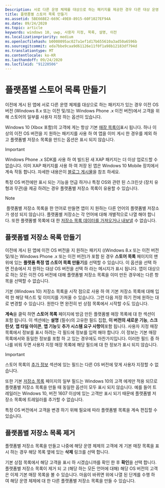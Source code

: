 ```yaml
---
Description: 서로 다른 운영 체제를 대상으로 하는 패키지를 제공한 경우 다른 대상 운영 체제에 대 한 매장 목록의 일부를 사용자 지정할 수 있습니다.
title: 플랫폼별 스토어 목록 만들기
ms.assetid: 5BE66BE2-669C-49E0-8915-60F1027EF94A
ms.date: 09/24/2020
ms.topic: article
keywords: windows 10, uwp, 사용자 지정, 목록, 설명, 이전
ms.localizationpriority: medium
ms.openlocfilehash: b0008095ac027a1ef1d17b655610a3ad50a6596b
ms.sourcegitcommit: eda7bbe9caa9d61126e11f0f1a98b12183df794d
ms.translationtype: MT
ms.contentlocale: ko-KR
ms.lasthandoff: 09/24/2020
ms.locfileid: "91220506"
---
```

# <a name="create-platform-specific-store-listings"></a>플랫폼별 스토어 목록 만들기


이전에 게시 된 앱에 서로 다른 운영 체제를 대상으로 하는 패키지가 있는 경우 이전 OS 버전 (Windows 8.x 또는 이전 및/또는 Windows Phone .x 이전 버전)에서 고객을 위해 스토어의 일부를 사용자 지정 하는 옵션이 있습니다. 

Windows 10 (Xbox 포함)의 고객에 게는 항상 기본 [매장 목록이](create-app-store-listings.md)표시 됩니다. 하나 이상의 이전 OS 버전을 지 원하는 패키지를 사용 하 여 앱을 이미 게시 한 경우를 제외 하 고 플랫폼별 저장소 목록을 만드는 옵션은 표시 되지 않습니다. 

> [!IMPORTANT]
> Windows Phone .x SDK를 사용 하 여 빌드된 새 XAP 패키지는 더 이상 업로드할 수 없습니다. 이미 XAP 패키지를 사용 하 여 저장 된 앱은 Windows 10 Mobile 장치에서 계속 작동 합니다. 자세한 내용은이 [블로그 게시물](https://blogs.windows.com/windowsdeveloper/2018/08/20/important-dates-regarding-apps-with-windows-phone-8-x-and-earlier-and-windows-8-8-1-packages-submitted-to-microsoft-store)을 참조 하세요.

특정 OS 버전에만 표시 되는 기능을 언급 하거나 특정 OS와 관련 된 스크린샷 (장치 유형과 무관)을 제공 하려는 경우 플랫폼별 저장소 목록이 유용할 수 있습니다.

> [!NOTE]
> 플랫폼별 저장소 목록을 한 언어로 만들면 앱이 지 원하는 다른 언어의 플랫폼별 저장소가 생성 되지 않습니다. 플랫폼별 저장소는 각 언어에 대해 개별적으로 나열 해야 합니다. 또한 플랫폼별 목록에 대 한 [저장소 목록 데이터를 가져오거나 내보낼](import-and-export-store-listings.md) 수 없습니다.


## <a name="creating-a-platform-specific-store-listing"></a>플랫폼별 저장소 목록 만들기

이전에 게시 된 앱에 이전 OS 버전을 지 원하는 패키지 ((Windows 8.x 또는 이전 버전 및/또는 Windows Phone .x 또는 이전 버전)가 포함 된 경우 **스토어 목록** 페이지의 맨 위에 있는 **플랫폼 특정 앱 스토어 목록 만들기**를 선택할 수 있습니다. 이 옵션을 선택 하면 전송에서 지 원하는 대상 OS 버전을 선택 하 라는 메시지가 표시 됩니다. 앱이 대상으로 하는 모든 이전 OS 버전에 대해 플랫폼별 저장소 목록을 이미 만든 경우에는 다른 항목을 선택할 수 없습니다.

기본 (Windows 10) 저장소 목록을 시작 점으로 사용 하 여 기본 저장소 목록에 대해 입력 한 해당 텍스트 및 이미지를 가져올 수 있습니다. 그런 다음 저장 하기 전에 원하는 대로 변경할 수 있습니다. 원한다 면 완전히 빈 상점 목록에서 시작할 수도 있습니다.

**계속**을 클릭 하면 **스토어 목록** 페이지에 방금 만든 플랫폼별 매장 목록에 대 한 섹션이 포함 됩니다. 이 섹션에는 **설명** (필수)의 고유한 필드 집합, **이 버전의 새로운 기능**, **스크린샷**, **앱 타일 아이콘**, **앱 기능**및 **추가 시스템 요구 사항이**포함 됩니다. 사용자 지정 매장 목록에서 정보를 표시 하려는 각 필드에 정보를 입력 해야 합니다 .이 정보는 기본 매장 목록에서와 동일한 정보를 포함 하 고 있는 경우에도 마찬가지입니다. 이러한 필드 중 하나를 비워 두면 사용자 지정 매장 목록에 해당 필드에 대 한 정보가 표시 되지 않습니다.

> [!IMPORTANT]
> 스토어 목록의 [추가 정보](create-app-store-listings.md#additional-information) 섹션에 있는 필드는 다른 OS 버전에 맞게 사용자 지정할 수 없습니다.
> 
> 또한 기본 [저장소 목록](create-app-store-listings.md) 페이지의 일부 필드는 Windows 10의 고객 에게만 적용 되므로 플랫폼별 저장소 목록을 만들 때 동일한 옵션이 모두 표시 되지 않습니다. 예를 들어 트레일러는 Windows 10, 버전 1607 이상에 있는 고객만 표시 되기 때문에 플랫폼별 저장소 목록에 트레일러를 추가할 수 없습니다. 

특정 OS 버전에서 고객을 변경 하기 위해 필요에 따라 플랫폼별 목록을 계속 편집할 수 있습니다.


## <a name="removing-a-platform-specific-store-listing"></a>플랫폼별 저장소 목록 제거

플랫폼별 저장소 목록을 만들고 나중에 해당 운영 체제의 고객에 게 기본 매장 목록을 표시 하는 경우 해당 목록 옆에 있는 **삭제** 링크를 선택 합니다.

기본 상점 목록에서 해당 고객을 표시 하 시겠습니까를 확인 한 후 **확인**을 선택 합니다. 플랫폼별 저장소 목록이 제거 되 고 (해당 하는 모든 언어에 대해) 해당 OS 버전의 고객은 이제 기본 매장 목록을 볼 수 있습니다. 마음이 바뀌면 위에 나열 된 단계를 수행 하 여 해당 운영 체제에 대 한 다른 플랫폼별 저장소 목록을 만들 수 있습니다.
 

 




